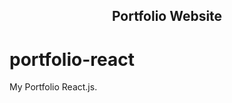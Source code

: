 <h2 align="center">
  Portfolio Website <br/>
  <a href="https://awais-site.vercel.app/" target="_blank"></a>
</h2>


# portfolio-react
My Portfolio React.js.
